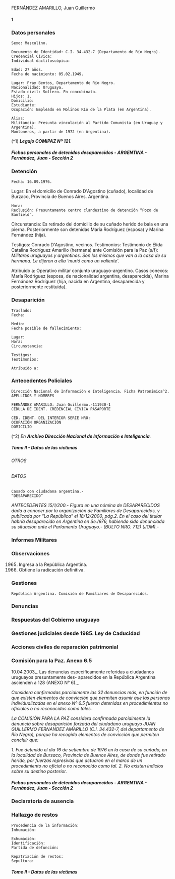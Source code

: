 FERNÁNDEZ AMARILLO, Juan Guillermo

#### 1

### Datos personales

```
Sexo: Masculino.
```
```
Documento de Identidad: C.I. 34.432-7 (Departamento de Río Negro).
Credencial Cívica:
Individual dactiloscópica:
```
```
Edad: 27 años.
Fecha de nacimiento: 05.02.1949.
```
```
Lugar: Fray Bentos, Departamento de Río Negro.
Nacionalidad: Uruguaya.
Estado civil: Soltero. En concubinato.
Hijos: 1.
Domicilio:
Estudiante:
Ocupación: Empleado en Molinos Río de la Plata (en Argentina).
```
```
Alias:
Militancia: Presunta vinculación al Partido Comunista (en Uruguay y Argentina).
Montoneros, a partir de 1972 (en Argentina).
```
(^1) **_Legajo COMIPAZ Nº 121_**_._


##### Fichas personales de detenidos desaparecidos - ARGENTINA - Fernández, Juan - Sección 2

### Detención

```
Fecha: 16.09.1976.
```
Lugar: En el domicilio de Conrado D'Agostino (cuñado), localidad de Burzaco, Provincia de Buenos
Aires. Argentina.

```
Hora:
Reclusión: Presuntamente centro clandestino de detención “Pozo de Banfield”.
```
Circunstancia: Es retirado del domicilio de su cuñado herido de bala en una pierna. Posteriormente
son detenidas María Rodríguez (esposa) y Marina Fernández (hija).

Testigos: Conrado D'Agostino, vecinos.
Testimonios: Testimonio de Élida Catalina Rodríguez Amarillo (hermana) ante Comisión para la
Paz (s/f): _Militares uruguayos y argentinos. Son los mismos que van a la casa de su hermana. Le
dijeron a ella ‘murió como un valiente’._

Atribuido a: Operativo militar conjunto uruguayo-argentino.
Casos conexos: María Rodríguez (esposa, de nacionalidad argentina, desaparecida), Marina Fernández
Rodríguez (hija, nacida en Argentina, desaparecida y posteriormente restituida).

### Desaparición

```
Traslado:
Fecha:
```
```
Medio:
Fecha posible de fallecimiento:
```
```
Lugar:
Hora:
Circunstancia:
```
```
Testigos:
Testimonios:
```
```
Atribuido a:
```
### Antecedentes Policiales

```
Dirección Nacional de Información e Inteligencia. Ficha Patronímica^2.
APELLIDOS Y NOMBRES
```
```
FERNÁNDEZ AMARILLO: Juan Guillermo.-111930-1
CÉDULA DE IDENT. CREDENCIAL CÍVICA PASAPORTE
```
```
CÉD. IDENT. DEL INTERIOR SERIE NRO:
OCUPACIÓN ORGANIZACIÓN
DOMICILIO
```
(^2) _En_ **_Archivo Dirección Nacional de Información e Inteligencia_**_._


##### Tomo II - Datos de las víctimas

###### OTROS

###### DATOS

```
Casado con ciudadana argentina.-
“DESAPARECIDO”
```
_ANTECEDENTES
15/1/200.- Figura en una nómina de DESAPARECIDOS dada a conocer por la organización de
Familiares de Desaparecidos, y publicada por “La República” el 18/12/2000, pág.2. En el caso del
titular habría desaparecido en Argentina en Se./976, habiendo sido denunciada su situación ante el
Parlamento Uruguayo.- (BULTO NRO. 712) (JOM).-_

### Informes Militares

### Observaciones

1965. Ingresa a la República Argentina.
1973. Obtiene la radicación definitiva.

### Gestiones

```
República Argentina. Comisión de Familiares de Desaparecidos.
```
### Denuncias

### Respuestas del Gobierno uruguayo

### Gestiones judiciales desde 1985. Ley de Caducidad

### Acciones civiles de reparación patrimonial

### Comisión para la Paz. Anexo 6.5

10.04.2003_. Las denuncias específicamente referidas a ciudadanos uruguayos presuntamente des-
aparecidos en la República Argentina ascienden a 128 (ANEXO N° 6)._

_Considera confirmadas parcialmente las 32 denuncias más, en función de que existen elementos de
convicción que permiten asumir que las personas individualizadas en el anexo Nº 6.5 fueron detenidas
en procedimientos no oficiales o no reconocidos como tales._

_La COMISIÓN PARA LA PAZ considera confirmada parcialmente la denuncia sobre desaparición
forzada del ciudadano uruguayo JUAN GUILLERMO FERNANDEZ AMARILLO (C.I. 34.432-7, del
departamento de Río Negro), porque ha recogido elementos de convicción que permiten concluir que:_

_1. Fue detenido el día 16 de setiembre de 1976 en la casa de su cuñado, en la localidad de Bursaco,
Provincia de Buenos Aires, de donde fue retirado herido, por fuerzas represivas que actuaron en el
marco de un procedimiento no oficial o no reconocido como tal.
2. No existen indicios sobre su destino posterior._


##### Fichas personales de detenidos desaparecidos - ARGENTINA - Fernández, Juan - Sección 2

### Declaratoria de ausencia

### Hallazgo de restos

```
Procedencia de la información:
Inhumación:
```
```
Exhumación:
Identificación:
Partida de defunción:
```
```
Repatriación de restos:
Sepultura:
```

##### Tomo II - Datos de las víctimas

